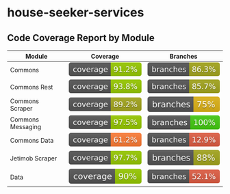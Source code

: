 # house-seeker-services

## Code Coverage Report by Module

| Module            | Coverage                                                          | Branches                                                          |
|-------------------|-------------------------------------------------------------------|-------------------------------------------------------------------|
| Commons           | ![Coverage](.github/badges/commons-coverage-jacoco.svg)           | ![Branches](.github/badges/commons-branches-jacoco.svg)           |
| Commons Rest      | ![Coverage](.github/badges/commons-rest-coverage-jacoco.svg)      | ![Branches](.github/badges/commons-rest-branches-jacoco.svg)      |
| Commons Scraper   | ![Coverage](.github/badges/commons-scraper-coverage-jacoco.svg)   | ![Branches](.github/badges/commons-scraper-branches-jacoco.svg)   |
| Commons Messaging | ![Coverage](.github/badges/commons-messaging-coverage-jacoco.svg) | ![Branches](.github/badges/commons-messaging-branches-jacoco.svg) |
| Commons Data      | ![Coverage](.github/badges/commons-data-coverage-jacoco.svg)      | ![Branches](.github/badges/commons-data-branches-jacoco.svg)      |
| Jetimob Scraper   | ![Coverage](.github/badges/jetimob-scraper-coverage-jacoco.svg)   | ![Branches](.github/badges/jetimob-scraper-branches-jacoco.svg)   |
| Data              | ![Coverage](.github/badges/data-coverage-jacoco.svg)              | ![Branches](.github/badges/data-branches-jacoco.svg)              |
